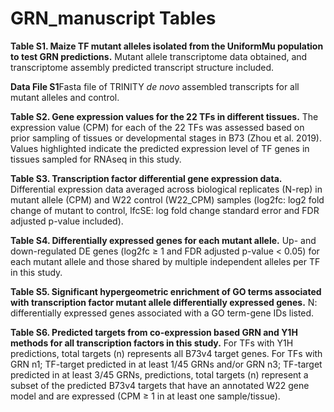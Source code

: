 # GRN_manuscript Tables

**Table S1. Maize TF mutant alleles isolated from the UniformMu population to test GRN predictions.** Mutant allele transcriptome data obtained, and transcriptome assembly predicted transcript structure included.

**Data File S1**Fasta file of TRINITY *de novo* assembled transcripts for all mutant alleles and control. 

**Table S2. Gene expression values for the 22 TFs in different tissues.** The expression value (CPM) for each of the 22 TFs was assessed based on prior sampling of tissues or developmental stages in B73 (Zhou et al. 2019). Values highlighted indicate the predicted expression level of TF genes in tissues sampled for RNAseq in this study.

**Table S3. Transcription factor differential gene expression data.** Differential expression data averaged across biological replicates (N-rep) in mutant allele (CPM) and W22 control (W22_CPM) samples (log2fc: log2 fold change of mutant to control, lfcSE: log fold change standard error and FDR adjusted p-value included). 

**Table S4. Differentially expressed genes for each mutant allele.** Up- and down-regulated DE genes (log2fc ≥ 1 and FDR adjusted p-value < 0.05) for each mutant allele and those shared by multiple independent alleles per TF in this study.

**Table S5. Significant hypergeometric enrichment of GO terms associated with transcription factor mutant allele differentially expressed genes.** N: differentially expressed genes associated with a GO term-gene IDs listed.

**Table S6. Predicted targets from co-expression based GRN and Y1H methods for all transcription factors in this study.** For TFs with Y1H predictions, total targets (n) represents all B73v4 target genes. For TFs with GRN n1; TF-target predicted in at least 1/45 GRNs and/or GRN n3; TF-target predicted in at least 3/45 GRNs,  predictions, total targets (n) represent a subset of the predicted B73v4 targets that have an annotated W22 gene model and are expressed (CPM ≥ 1 in at least one sample/tissue). 
